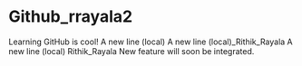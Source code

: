 # Github_rrayala2
Learning GitHub is cool!
A new line (local)
A new line (local)_Rithik_Rayala
A new line (local) Rithik_Rayala
New feature will soon be integrated.
